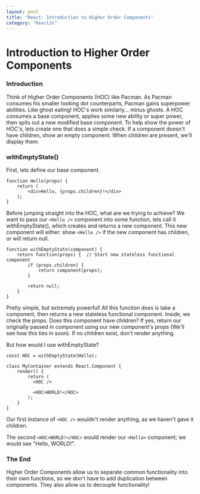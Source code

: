 ```yaml
---
layout: post
title: "React: Introduction to Higher Order Components"
category: "ReactJs"
---
```


# Introduction to Higher Order Components

### Introduction

Think of Higher Order Components (HOC) like Pacman. As Pacman consumes his smaller looking dot counterparts, Pacman gains superpower abilities. Like ghost eating! HOC's work similarly... minus ghosts.
A HOC consumes a base component, applies some new ability or super power, then spits out a new modified base component. To help show the power of HOC's, lets create one that does a simple check. If a component doesn't have children, show an empty component. When children are present, we'll display them.

### withEmptyState()

First, lets define our base component.

```
function Hello(props) {
    return (
        <div>Hello, {props.children}!</div>
    );
}
```

Before jumping straight into the HOC, what are we trying to achieve? We want to pass our `<Hello />` component into some function, lets call it withEmptyState(), which creates and returns a new component. This new component will either: show `<Hello />` if the new component has children, or will return null.

```
function withEmptyState(component) {
    return function(props) {  // Start new stateless functional component
        if (props.children) {
            return component(props);
        }

        return null;
    }
}
```

Pretty simple, but extremely powerful! All this function does is take a component, then returns a new stateless functional component. Inside, we check the props. Does this component have children? If yes, return our originally passed in component using our new component's props (We'll see how this ties in soon). If no children exist, don't render anything.

But how would I use withEmptyState?

```
const HOC = withEmptyState(Hello);

class MyContainer extends React.Component {
    render() {
        return (
          <HOC />

          <HOC>WORLD!</HOC>  
        );
    }
}
```

Our first instance of `<HOC />` wouldn't render anything, as we haven't gave it children.

The second `<HOC>WORLD!</HOC>` would render our `<Hello>` component; we would see "Hello, WORLD!".


### The End

Higher Order Components allow us to separate common functionality into their own functions, so we don't have to add duplication between components. They also allow us to decouple functionality!